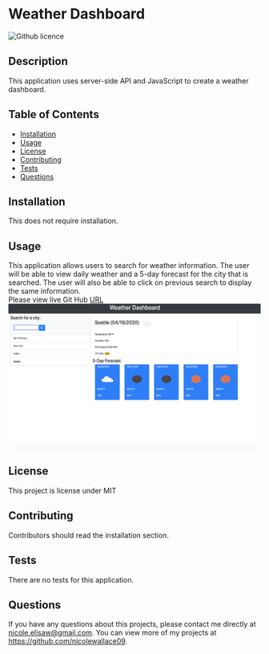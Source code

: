 # Weather Dashboard
![Github licence](http://img.shields.io/badge/license-MIT-blue.svg)

## Description 
This application uses server-side API and JavaScript to create a weather dashboard.

## Table of Contents
* [Installation](#installation)
* [Usage](#usage)
* [License](#license)
* [Contributing](#contributing)
* [Tests](#tests)
* [Questions](#questions)

## Installation 
This does not require installation. 

## Usage 
This application allows users to search for weather information. The user will be able to view daily weather and a 5-day forecast for the city that is searched. The user will also be able to click on previous search to display the same information. <br>
Please view live Git Hub [URL](https://nicolewallace09.github.io/weather-dashboard/)<br>
<img src="assets/images/weather-img.png">

## License 
This project is license under MIT

## Contributing 
Contributors should read the installation section. 

## Tests
There are no tests for this application. 

## Questions
If you have any questions about this projects, please contact me directly at nicole.elisaw@gmail.com. You can view more of my projects at https://github.com/nicolewallace09.
